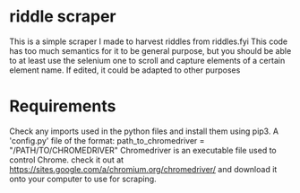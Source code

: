 # riddle scraper
This is a simple scraper I made to harvest riddles from riddles.fyi
This code has too much semantics for it to be general purpose, but you should be able to at least use the selenium one to scroll and capture elements of a certain element name. 
If edited, it could be adapted to other purposes

# Requirements
Check any imports used in the python files and install them using pip3.
A 'config.py' file of the format:
	path_to_chromedriver = "/PATH/TO/CHROMEDRIVER"
Chromedriver is an executable file used to control Chrome. check it out at https://sites.google.com/a/chromium.org/chromedriver/ and download it onto your computer to use for scraping.
